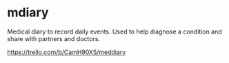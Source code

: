 # mdiary
Medical diary to record daily events. Used to help diagnose a condition and share with partners and doctors.

https://trello.com/b/CamH90X5/meddiary

